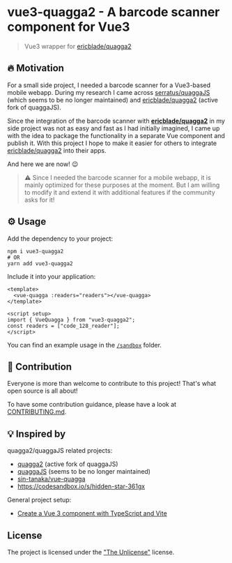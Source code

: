 # vue3-quagga2 - A barcode scanner component for Vue3

> Vue3 wrapper for [ericblade/quagga2](https://github.com/ericblade/quagga2)

## 🔥 Motivation

For a small side project, I needed a barcode scanner for a Vue3-based mobile webapp. During my research I came across [serratus/quaggaJS](https://github.com/serratus/quaggaJS) (which seems to be no longer maintained) and [ericblade/quagga2](https://github.com/ericblade/quagga2) (active fork of quaggaJS).

Since the integration of the barcode scanner with **[ericblade/quagga2](https://github.com/ericblade/quagga2)** in my side project was not as easy and fast as I had initially imagined, I came up with the idea to package the functionality in a separate Vue component and publish it. With this project I hope to make it easier for others to integrate [ericblade/quagga2](https://github.com/ericblade/quagga2) into their apps.

And here we are now! 😉

> ⚠️ Since I needed the barcode scanner for a mobile webapp, it is mainly optimized for these purposes at the moment. But I am willing to modify it and extend it with additional features if the community asks for it!

## ⚙️ Usage

Add the dependency to your project:

```shell
npm i vue3-quagga2
# OR
yarn add vue3-quagga2
```

Include it into your application:

```vue
<template>
  <vue-quagga :readers="readers"></vue-quagga>
</template>

<script setup>
import { VueQuagga } from "vue3-quagga2";
const readers = ["code_128_reader"];
</script>
```

You can find an example usage in the [`/sandbox`](./sandbox/) folder.

## 🤝 Contribution

Everyone is more than welcome to contribute to this project! That's what open source is all about!

To have some contribution guidance, please have a look at [CONTRIBUTING.md](CONTRIBUTING.md).

## 💡 Inspired by

quagga2/quaggaJS related projects:

- [quagga2](https://github.com/ericblade/quagga2) (active fork of quaggaJS)
- [quaggaJS](https://github.com/serratus/quaggaJS) (seems to be no longer maintained)
- [sin-tanaka/vue-quagga](https://github.com/sin-tanaka/vue-quagga)
- <https://codesandbox.io/s/hidden-star-361gx>

General project setup:

- [Create a Vue 3 component with TypeScript and Vite](https://blog.totominc.io/blog/create-a-vue-3-component-with-typescript)

## License

The project is licensed under the ["The Unlicense"](./LICENSE) license.

